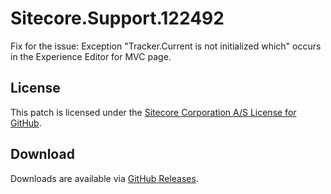 # Sitecore.Support.122492
Fix for the issue: Exception &quot;Tracker.Current is not initialized which&quot; occurs in the Experience Editor for MVC page.

## License  
This patch is licensed under the [Sitecore Corporation A/S License for GitHub](https://github.com/sitecoresupport/Sitecore.Support.122492/blob/master/LICENSE).  

## Download  
Downloads are available via [GitHub Releases](https://github.com/sitecoresupport/Sitecore.Support.122492/releases).  
